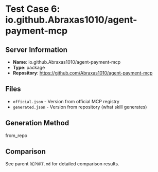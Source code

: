 # Test Case 6: io.github.Abraxas1010/agent-payment-mcp

## Server Information
- **Name**: io.github.Abraxas1010/agent-payment-mcp
- **Type**: package
- **Repository**: https://github.com/Abraxas1010/agent-payment-mcp

## Files
- `official.json` - Version from official MCP registry
- `generated.json` - Version from repository (what skill generates)

## Generation Method
from_repo

## Comparison
See parent `REPORT.md` for detailed comparison results.
